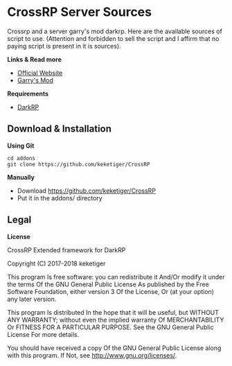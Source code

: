 # CrossRP Server Sources

Crossrp and a server garry's mod darkrp. Here are the available sources of script to use. (Attention and forbidden to sell the script  and I affirm that no paying script is present in it is sources).

**Links & Read more**

- [Official Website](http://crossrp.mtxserv.fr)
- [Garry's Mod](https://gmod.facepunch.com/)

**Requirements**

- [DarkRP](https://github.com/FPtje/DarkRP)

## Download & Installation

**Using Git**
```
cd addons
git clone https://github.com/keketiger/CrossRP
```

**Manually**
- Download https://github.com/keketiger/CrossRP
- Put it in the addons/ directory

## Legal

**License**

CrossRP Extended framework for DarkRP

Copyright (C) 2017-2018 keketiger

This program Is free software: you can redistribute it And/Or modify it under the terms Of the GNU General Public License As published by the Free Software Foundation, either version 3 Of the License, Or (at your option) any later version.

This program Is distributed In the hope that it will be useful, but WITHOUT ANY WARRANTY; without even the implied warranty Of MERCHANTABILITY Or FITNESS FOR A PARTICULAR PURPOSE. See the GNU General Public License For more details.

You should have received a copy Of the GNU General Public License along with this program. If Not, see
http://www.gnu.org/licenses/.
